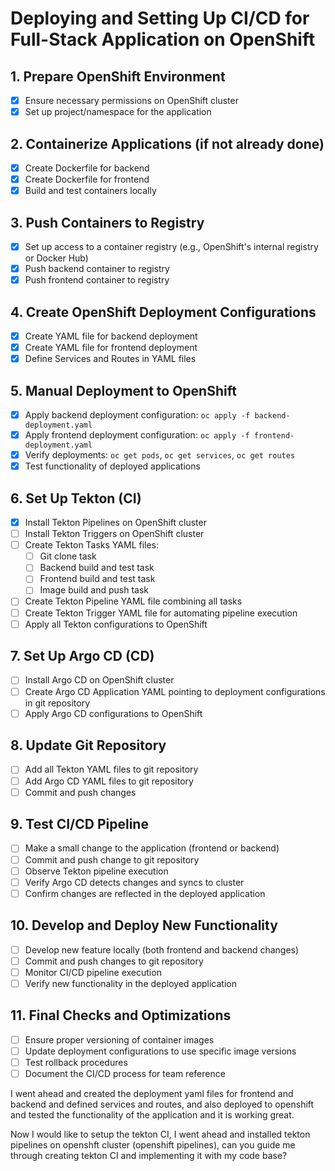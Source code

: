 # Deploying and Setting Up CI/CD for Full-Stack Application on OpenShift

## 1. Prepare OpenShift Environment
- [x] Ensure necessary permissions on OpenShift cluster
- [x] Set up project/namespace for the application

## 2. Containerize Applications (if not already done)
- [x] Create Dockerfile for backend
- [x] Create Dockerfile for frontend
- [x] Build and test containers locally

## 3. Push Containers to Registry
- [x] Set up access to a container registry (e.g., OpenShift's internal registry or Docker Hub)
- [x] Push backend container to registry
- [x] Push frontend container to registry

## 4. Create OpenShift Deployment Configurations
- [x] Create YAML file for backend deployment
- [x] Create YAML file for frontend deployment
- [x] Define Services and Routes in YAML files

## 5. Manual Deployment to OpenShift
- [x] Apply backend deployment configuration: `oc apply -f backend-deployment.yaml`
- [x] Apply frontend deployment configuration: `oc apply -f frontend-deployment.yaml`
- [x] Verify deployments: `oc get pods`, `oc get services`, `oc get routes`
- [x] Test functionality of deployed applications

## 6. Set Up Tekton (CI)
- [x] Install Tekton Pipelines on OpenShift cluster
- [ ] Install Tekton Triggers on OpenShift cluster
- [ ] Create Tekton Tasks YAML files:
  - [ ] Git clone task
  - [ ] Backend build and test task
  - [ ] Frontend build and test task
  - [ ] Image build and push task
- [ ] Create Tekton Pipeline YAML file combining all tasks
- [ ] Create Tekton Trigger YAML file for automating pipeline execution
- [ ] Apply all Tekton configurations to OpenShift

## 7. Set Up Argo CD (CD)
- [ ] Install Argo CD on OpenShift cluster
- [ ] Create Argo CD Application YAML pointing to deployment configurations in git repository
- [ ] Apply Argo CD configurations to OpenShift

## 8. Update Git Repository
- [ ] Add all Tekton YAML files to git repository
- [ ] Add Argo CD YAML files to git repository
- [ ] Commit and push changes

## 9. Test CI/CD Pipeline
- [ ] Make a small change to the application (frontend or backend)
- [ ] Commit and push change to git repository
- [ ] Observe Tekton pipeline execution
- [ ] Verify Argo CD detects changes and syncs to cluster
- [ ] Confirm changes are reflected in the deployed application

## 10. Develop and Deploy New Functionality
- [ ] Develop new feature locally (both frontend and backend changes)
- [ ] Commit and push changes to git repository
- [ ] Monitor CI/CD pipeline execution
- [ ] Verify new functionality in the deployed application

## 11. Final Checks and Optimizations
- [ ] Ensure proper versioning of container images
- [ ] Update deployment configurations to use specific image versions
- [ ] Test rollback procedures
- [ ] Document the CI/CD process for team reference

 I went ahead and created the deployment yaml files for frontend and backend and defined services and routes, and also deployed to openshift and tested the functionality of the application and it is working great.

Now I would like to setup the tekton CI, I went ahead and installed tekton pipelines on openshft cluster (openshift pipelines), can you guide me through creating tekton CI and implementing it with my code base?